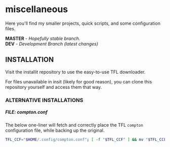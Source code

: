 # miscellaneous
Here you'll find my smaller projects, quick scripts, and some configuration files.

**MASTER** - _Hopefully stable branch._\
**DEV** - _Development Branch (latest changes)_

## INSTALLATION

Visit the installit repository to use the easy-to-use TFL downloader.

For files unavailable in insit (likely for good reason), you can clone this repository yourself and access them that way.

### ALTERNATIVE INSTALLATIONS

##### FILE: compton.conf

The below one-liner will fetch and correctly place the TFL `compton` configuration file, while backing up the original.

```bash
TFL_CCF="$HOME/.config/compton.conf"; [ -f "$TFL_CCF" ] && mv "$TFL_CCF"{,.bak}; wget -cq github.com/terminalforlife/miscellaneous/raw/master/compton.conf -O "$TFL_CCF"
```
